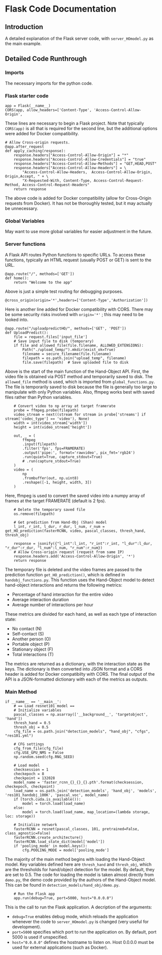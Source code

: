 # Flask Code Documentation

## Introduction
A detailed explanation of the Flask server code, with `server_HOmodel.py` as the main example. 

## Detailed Code Runthrough
### Imports
The necessary imports for the python code.

### Flask starter code 
```
app = Flask(__name__)
CORS(app, allow_headers=['Content-Type', 'Access-Control-Allow-Origin',
```
These lines are necessary to begin a Flask project. Note that typically `CORS(app)` is all that is required for the second line, but the additional options were added for Docker compatibility. 

```
# Allow Cross-origin requests.
@app.after_request
def apply_caching(response):
    response.headers["Access-Control-Allow-Origin"] = "*"
    response.headers["Access-Control-Allow-Credentials"] = "true"
    response.headers["Access-Control-Allow-Methods"] = "GET,HEAD,POST"
    response.headers["Access-Control-Allow-Headers"] = \
        "Access-Control-Allow-Headers,  Access-Control-Allow-Origin, Origin,Accept, " + \
        "X-Requested-With, Content-Type, Access-Control-Request-Method, Access-Control-Request-Headers"
    return response
```
The above code is added for Docker compatibility (allow for Cross-Origin requests from Docker). It has not be thoroughly tested, but it may actually be unnecessary.

### Global Variables
May want to use more global variables for easier adjustment in the future.

### Server functions
A Flask API routes Python functions to specific URLs. To access these functions, typically an HTML request (usually POST or GET) is sent to the URL. 

```
@app.route("/", methods=['GET'])
def home():
	return "Welcome to the app"
```
Above is just a simple test routing for debugging purposes.

```
@cross_origin(origin='*',headers=['Content-Type','Authorization'])
```
Here is another line added for Docker compatibility with CORS. There may be some security risks involved with `origin='*'` ; this may need to be looked into. 

```
@app.route("/uploadpredictHO/", methods=['GET', 'POST'])
def UploadPredict():
	file = request.files['input_file']
	# Save input file to disk (temporary)
	if file and allowed_file(file.filename, ALLOWED_EXTENSIONS):
		Path("./upload_temp/").mkdir(exist_ok=True)
		filename = secure_filename(file.filename)
		filepath = os.path.join("upload_temp", filename)
		file.save(filepath)  # Save uploaded file to disk
```
Above is the start of the main function of the Hand-Object API. First, the video file is obtained via POST method and temporarily saved to disk. The `allowed_file` method is used, which is imported from `global_functions.py`. The file is temporarily saved to disk because the file is generally too large to manipulate with only Python variables. Also, ffmpeg works best with saved files rather than Python variables.

```
	# Convert video to np array at target framerate
	probe = ffmpeg.probe(filepath)
	video_stream = next((stream for stream in probe['streams'] if stream['codec_type'] == 'video'), None)
	width = int(video_stream['width'])
	height = int(video_stream['height'])

	out, _ = (
		ffmpeg
		.input(filepath)
		.filter('fps', fps=FRAMERATE)
		.output('pipe:', format='rawvideo', pix_fmt='rgb24')
		.run(quiet=True, capture_stdout=True)
		# .run(capture_stdout=True)
	)
	video = (
		np
		.frombuffer(out, np.uint8)
		.reshape([-1, height, width, 3])
	)
```
Here, ffmpeg is used to convert the saved video into a numpy array of frames at the target FRAMERATE (default is 2 fps). 

```
	# Delete the temporary saved file
	os.remove(filepath)

	# Get prediction from Hand-Obj (Shan) model
	l_int, r_int, l_dur, r_dur, l_num, r_num = get_HO_prediction(fasterRCNN, video, pascal_classes, thresh_hand, thresh_obj)

	response = jsonify({"l_int":l_int, "r_int":r_int, "l_dur":l_dur, "r_dur":r_dur, "l_num":l_num, "r_num":r_num})
	# Allow Cross-origin request (request from same IP)
	response.headers.add('Access-Control-Allow-Origin', '*')
	return response
```
The temporary file is deleted and the video frames are passed to the prediction function `get_HO_prediction()`, which is defined in `handobj_functions.py`. This function uses the Hand-Object model to detect hand-object interactions and returns the following metrics:

* Percentage of hand interaction for the entire video
* Average interaction duration
* Average number of interactions per hour

These metrics are divided for each hand, as well as each type of interaction state:

* No contact (N)
* Self-contact (S)
* Another person (O)
* Portable object (P)
* Stationary object (F)
* Total interactions (T)

The metrics are returned as a dictionary, with the interaction state as the keys. The dictionary is then converted into JSON format and a CORS header is added for Docker compatibilty with CORS. The final output of the API is a JSON-formatted dictionary with each of the metrics as outputs.

### Main Method
```
if __name__ == '__main__':
	# == Load resnet101 model == 
	# Initialize variables
	pascal_classes = np.asarray(['__background__', 'targetobject', 'hand']) 
	thresh_hand = 0.5
	thresh_obj = 0.5
	cfg_file = os.path.join("detection_models", "hand_obj", "cfgs", "res101.yml")

	# CFG settings
	cfg_from_file(cfg_file)
	cfg.USE_GPU_NMS = False
	np.random.seed(cfg.RNG_SEED)

	# Load model
	checksession = 1
	checkepoch = 8
	checkpoint = 132028
	model_name = 'faster_rcnn_{}_{}_{}.pth'.format(checksession, checkepoch, checkpoint)
	load_name = os.path.join('detection_models', 'hand_obj', 'models', 'res101_handobj_100K', 'pascal_voc', model_name)
	if (torch.cuda.is_available()):
		model = torch.load(load_name)
	else:
		model = torch.load(load_name, map_location=(lambda storage, loc: storage))

	# Initialize network
	fasterRCNN = resnet(pascal_classes, 101, pretrained=False, class_agnostic=False)
	fasterRCNN.create_architecture()
	fasterRCNN.load_state_dict(model['model'])
	if 'pooling_mode' in model.keys():
		cfg.POOLING_MODE = model['pooling_mode']
```
The majority of the main method begins with loading the Hand-Object model. Key variables defined here are `thresh_hand` and `thresh_obj`, which are the thresholds for hand/object detection for the model. By default, they are set to 0.5. The code for loading the model is taken almost directly from `demo.py`, the demo code provided by the authors of the Hand-Object model. This can be found in `detection_models/hand_obj/demo.py`.

```
	# Run the Flask app
	app.run(debug=True, port=5000, host="0.0.0.0")
```

This is the call to run the Flask application. A decription of the arguments:
* `debug=True` enables debug mode, which reloads the application whenever the code to `server_HOmodel.py` is changed (very useful for development).
* `port=5000` specifies which port to run the application on. By default, port 5000 is used if unspecified. 
* `host="0.0.0.0"` defines the hostname to listen on. Host 0.0.0.0 must be used for external applications (such as Docker).